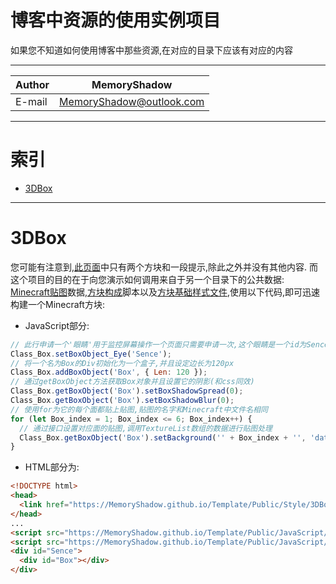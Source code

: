 博客中资源的使用实例项目
============================================

如果您不知道如何使用博客中那些资源,在对应的目录下应该有对应的内容

****
|Author|MemoryShadow|
|---|---
|E-mail|MemoryShadow@outlook.com

****

# 索引

* [3DBox](#3DBox)

****

# 3DBox

您可能有注意到,[此页面](https://memoryshadow.github.io/project/3DBox.html "访问实例位置")中只有两个方块和一段提示,除此之外并没有其他内容.
而这个项目的目的在于向您演示如何调用来自于另一个目录下的公共数据: [Minecraft贴图](https://github.com/MemoryShadow/MemoryShadow.github.io/blob/master/Template/Public/JavaScript/README.md#Minecraft-Texture "查看描述文件")数据,[方块构成](https://github.com/MemoryShadow/MemoryShadow.github.io/blob/master/Template/Public/JavaScript/README.md#3DBox "查看描述文件")脚本以及[方块基础样式文件](https://github.com/MemoryShadow/MemoryShadow.github.io/blob/master/Template/Public/Style/README.md#3DBox "查看描述文件"),使用以下代码,即可迅速构建一个Minecraft方块:
* JavaScript部分:
```JavaScript
// 此行申请一个'眼睛'用于监控屏幕操作一个页面只需要申请一次,这个眼睛是一个id为Sence的div,将在下面的代码中创建
Class_Box.setBoxObject_Eye('Sence');
// 将一个名为Box的Div初始化为一个盒子,并且设定边长为120px
Class_Box.addBoxObject('Box', { Len: 120 });
// 通过getBoxObject方法获取Box对象并且设置它的阴影(和css同效)
Class_Box.getBoxObject('Box').setBoxShadowSpread(0);
Class_Box.getBoxObject('Box').setBoxShadowBlur(0);
// 使用for为它的每个面都贴上贴图,贴图的名字和Minecraft中文件名相同
for (let Box_index = 1; Box_index <= 6; Box_index++) {
  // 通过接口设置对应面的贴图,调用TextureList数组的数据进行贴图处理
  Class_Box.getBoxObject('Box').setBackground('' + Box_index + '', 'data:image/png;base64,' + TextureList['dirt']);
}
```
* HTML部分为:
```html
<!DOCTYPE html>
<head>
  <link href="https://MemoryShadow.github.io/Template/Public/Style/3DBox.css" rel="stylesheet" />
</head>
...
<script src="https://MemoryShadow.github.io/Template/Public/JavaScript/3DBox.js"></script>
<script src="https://MemoryShadow.github.io/Template/Public/JavaScript/MinecraftTexture.js"></script>
<div id="Sence">
  <div id="Box"></div>
</div>
```
